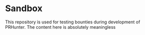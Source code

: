 # Sandbox

This repository is used for testing bounties during development of PRHunter. The content here is absolutely meaningless

